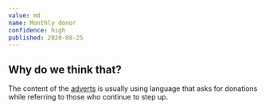 ```yaml
---
value: md
name: Monthly donor
confidence: high
published: 2020-08-25
---
```


## Why do we think that?

The content of the [adverts](/adverts/?with_utm_values[1]=md) is usually using language that
asks for donations while referring to those who continue to step up.

